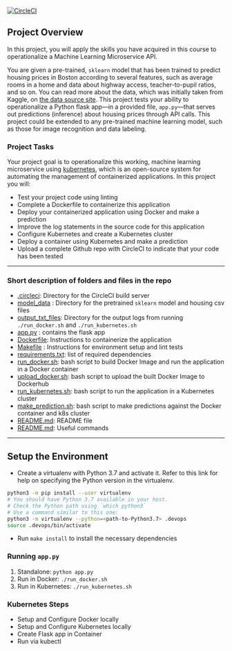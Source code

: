 [![CircleCI](https://dl.circleci.com/status-badge/img/gh/thepremiumcoder/Operationalize-DevOps-for-Machine-Learning-Microservice-API/tree/main.svg?style=svg)](https://dl.circleci.com/status-badge/redirect/gh/thepremiumcoder/Operationalize-DevOps-for-Machine-Learning-Microservice-API/tree/main)

## Project Overview

In this project, you will apply the skills you have acquired in this course to operationalize a Machine Learning Microservice API. 

You are given a pre-trained, `sklearn` model that has been trained to predict housing prices in Boston according to several features, such as average rooms in a home and data about highway access, teacher-to-pupil ratios, and so on. You can read more about the data, which was initially taken from Kaggle, on [the data source site](https://www.kaggle.com/c/boston-housing). This project tests your ability to operationalize a Python flask app—in a provided file, `app.py`—that serves out predictions (inference) about housing prices through API calls. This project could be extended to any pre-trained machine learning model, such as those for image recognition and data labeling.

### Project Tasks

Your project goal is to operationalize this working, machine learning microservice using [kubernetes](https://kubernetes.io/), which is an open-source system for automating the management of containerized applications. In this project you will:
* Test your project code using linting
* Complete a Dockerfile to containerize this application
* Deploy your containerized application using Docker and make a prediction
* Improve the log statements in the source code for this application
* Configure Kubernetes and create a Kubernetes cluster
* Deploy a container using Kubernetes and make a prediction
* Upload a complete Github repo with CircleCI to indicate that your code has been tested


---
### Short description of folders and files in the repo

* [.circleci](/Operationalize-DevOps-for-Machine-Learning-Microservice-API/.circleci): Directory for the CircleCI build server
* [model_data](/Operationalize-DevOps-for-Machine-Learning-Microservice-API/model_data) : Directory for the pretrained `sklearn` model and housing csv files
* [output_txt_files](/Operationalize-DevOps-for-Machine-Learning-Microservice-API/output_txt_files): Directory for the output logs from running `./run_docker.sh` and `./run_kubernetes.sh`
* [app.py](/Operationalize-DevOps-for-Machine-Learning-Microservice-API/app.py) : contains the flask app
* [Dockerfile](/Operationalize-DevOps-for-Machine-Learning-Microservice-API/app.py): Instructions to containerize the application
* [Makefile](/Operationalize-DevOps-for-Machine-Learning-Microservice-API/Makefile) : Instructions for environment setup and lint tests
* [requirements.txt](/Operationalize-DevOps-for-Machine-Learning-Microservice-API/requirements.txt): list of required dependencies
* [run_docker.sh](/Operationalize-DevOps-for-Machine-Learning-Microservice-API/run_docker.sh): bash script to build Docker Image and run the application in a Docker container
* [upload_docker.sh](/Operationalize-DevOps-for-Machine-Learning-Microservice-API/upload_docker.sh): bash script to upload the built Docker Image to Dockerhub
* [run_kubernetes.sh](/Operationalize-DevOps-for-Machine-Learning-Microservice-API/run_kubernetes.sh): bash script to run the application in a Kubernetes cluster
* [make_prediction.sh](/Operationalize-DevOps-for-Machine-Learning-Microservice-API/make_prediction.sh): bash script to make predictions against the Docker container and k8s cluster
* [README.md](/Operationalize-DevOps-for-Machine-Learning-Microservice-API/README.md): README file
* [README.md](/Operationalize-DevOps-for-Machine-Learning-Microservice-API/commands.txt): Useful commands

---

## Setup the Environment

* Create a virtualenv with Python 3.7 and activate it. Refer to this link for help on specifying the Python version in the virtualenv. 
```bash
python3 -m pip install --user virtualenv
# You should have Python 3.7 available in your host. 
# Check the Python path using `which python3`
# Use a command similar to this one:
python3 -m virtualenv --python=<path-to-Python3.7> .devops
source .devops/bin/activate
```
* Run `make install` to install the necessary dependencies

### Running `app.py`

1. Standalone:  `python app.py`
2. Run in Docker:  `./run_docker.sh`
3. Run in Kubernetes:  `./run_kubernetes.sh`

### Kubernetes Steps

* Setup and Configure Docker locally
* Setup and Configure Kubernetes locally
* Create Flask app in Container
* Run via kubectl




